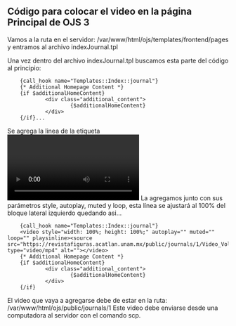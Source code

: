 ## Código para colocar el video en la página Principal de OJS 3

Vamos a la ruta en el servidor: /var/www/html/ojs/templates/frontend/pages y entramos al archivo indexJournal.tpl

Una vez dentro del archivo indexJournal.tpl buscamos esta parte del código al principio:


<div class="page_index_journal">

        {call_hook name="Templates::Index::journal"}        
        {* Additional Homepage Content *}
        {if $additionalHomeContent}
                <div class="additional_content">
                        {$additionalHomeContent}
                </div>
        {/if}...
        

Se agrega la linea de la etiqueta <video></video> 
La agregamos junto con sus parámetros style, autoplay, muted y loop, esta línea se ajustará al 100% del bloque lateral izquierdo quedando asi...




<div class="page_index_journal">

        {call_hook name="Templates::Index::journal"}
        <video style="width: 100%; height: 100%;" autoplay="" muted="" loop="" playsinline><source src="https://revistafiguras.acatlan.unam.mx/public/journals/1/Video_Vol5_num2.mp4" type="video/mp4" alt=""></video>
        {* Additional Homepage Content *}
        {if $additionalHomeContent}
                <div class="additional_content">
                        {$additionalHomeContent}
                </div>
        {/if}

El video que vaya a agregarse debe de estar en la ruta: /var/www/html/ojs/public/journals/1
Este video debe enviarse desde una computadora al servidor con el comando scp. 
